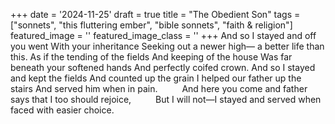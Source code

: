 +++
date = '2024-11-25'
draft = true
title = "The Obedient Son"
tags = ["sonnets", "this fluttering ember", "bible sonnets", "faith & religion"]
featured_image = ''
featured_image_class = ''
+++
And so I stayed and off you went
With your inheritance 
Seeking out a newer high— 
a better life than this. 
As if the tending of the fields
And keeping of the house
Was far beneath your softened hands
And perfectly coifed crown.
And so I stayed and kept the fields
And counted up the grain
I helped our father up the stairs
And served him when in pain.
<span style="margin-left:2.5em;">And here you come and father says that I too should rejoice,</span>
<span style="margin-left:2.5em;">But I will not—I stayed and served when faced with easier choice.</span>
